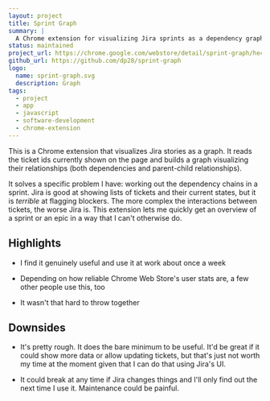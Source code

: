 ```yaml
---
layout: project
title: Sprint Graph
summary: |
  A Chrome extension for visualizing Jira sprints as a dependency graph
status: maintained
project_url: https://chrome.google.com/webstore/detail/sprint-graph/hecogafddplfnihdjidkifklonijigap
github_url: https://github.com/dp28/sprint-graph
logo:
  name: sprint-graph.svg
  description: Graph
tags:
  - project
  - app
  - javascript
  - software-development
  - chrome-extension
---
```


This is a Chrome extension that visualizes Jira stories as a graph. It reads the
ticket ids currently shown on the page and builds a graph visualizing their
relationships (both dependencies and parent-child relationships).

It solves a specific problem I have: working out the dependency chains in a
sprint. Jira is good at showing lists of tickets and their current states, but
it is _terrible_ at flagging blockers. The more complex the interactions between
tickets, the worse Jira is. This extension lets me quickly get an overview of a
sprint or an epic in a way that I can't otherwise do.

## Highlights

- I find it genuinely useful and use it at work about once a week

- Depending on how reliable Chrome Web Store's user stats are, a few other
  people use this, too

- It wasn't that hard to throw together

## Downsides

- It's pretty rough. It does the bare minimum to be useful. It'd be great if it
  could show more data or allow updating tickets, but that's just not worth my
  time at the moment given that I can do that using Jira's UI.

- It could break at any time if Jira changes things and I'll only find out the
  next time I use it. Maintenance could be painful.
